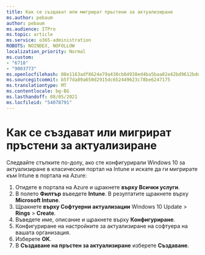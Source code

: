 ```yaml
---
title: Как се създават или мигрират пръстени за актуализиране
ms.author: pebaum
author: pebaum
ms.audience: ITPro
ms.topic: article
ms.service: o365-administration
ROBOTS: NOINDEX, NOFOLLOW
localization_priority: Normal
ms.custom:
- "6718"
- "9003773"
ms.openlocfilehash: 08e1163adf8624e79a430cb84938ed4ba5baa82e42bd9612bde8ad18efd0b3cb
ms.sourcegitcommit: b5f7da89a650d2915dc652449623c78be6247175
ms.translationtype: MT
ms.contentlocale: bg-BG
ms.lasthandoff: 08/05/2021
ms.locfileid: "54078791"
---
```

# <a name="how-to-create-or-migrate-update-rings"></a>Как се създават или мигрират пръстени за актуализиране

Следвайте стъпките по-долу, ако сте конфигурирали Windows 10 за актуализиране в класическия портал на Intune и искате да ги мигрирате към Intune в портала на Azure:

1. Отидете в портала на Azure и щракнете **върху Всички услуги**.
2. В полето **Филтър** въведете **Intune**. В резултатите щракнете върху **Microsoft Intune**.
3. Щракнете **върху Софтуерни актуализации** Windows 10 Update  >  **Rings**  >  **Create**.
4. Въведете име, описание и щракнете върху **Конфигуриране**.
5. Конфигуриране на настройките за актуализиране на софтуера на вашата организация.
6. Изберете **OK**.
7. В **Създаване на пръстен за актуализиране** изберете **Създаване**.
